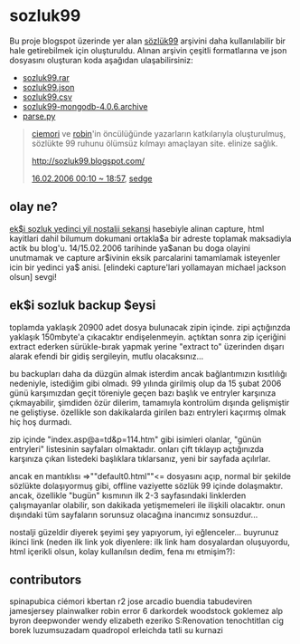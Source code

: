 # sozluk99
Bu proje blogspot üzerinde yer alan [sözlük99](https://eksisozluk.com/sozluk99--1489289) arşivini daha kullanılabilir bir hale getirebilmek için oluşturuldu. Alınan arşivin çeşitli formatlarına ve json dosyasını oluşturan koda aşağıdan ulaşabilirsiniz:
- [sozluk99.rar](sozluk99.rar)
- [sozluk99.json](sozluk99.json)
- [sozluk99.csv](sozluk99.csv)
- [sozluk99-mongodb-4.0.6.archive](sozluk99-mongodb-4.0.6.archive)
- [parse.py](parser/parse.py)

> [ciemori](https://eksisozluk.com/ciemori--1084980) ve [robin](https://eksisozluk.com/robin--35674)'in öncülüğünde yazarların katkılarıyla oluşturulmuş, sözlükte 99 ruhunu ölümsüz kılmayı amaçlayan site. elinize sağlık.
> 
> http://sozluk99.blogspot.com/
>
> [16.02.2006 00:10 ~ 18:57](https://eksisozluk.com/entry/9133095), [sedge](https://eksisozluk.com/biri/sedge)



## olay ne?
[ek\$i sozluk yedinci yil nostalji sekansi](https://eksisozluk.com/eksi-sozluk-yedinci-yil-nostalji-sekansi--1489276) hasebiyle alinan capture, html kayitlari dahil bilumum dokumani ortakla\$a bir adreste toplamak maksadiyla actik bu blog'u. 14/15.02.2006 tarihinde ya\$anan bu doga olayini unutmamak ve capture ar$ivinin eksik parcalarini tamamlamak isteyenler icin bir yedinci ya\$ anisi. [elindeki capture'lari yollamayan michael jackson olsun] sevgi!

## ek\$i sozluk backup \$eysi
toplamda yaklaşık 20900 adet dosya bulunacak zipin içinde. zipi açtığınzda yaklaşık 150mbyte'a çıkacaktır endişelenmeyin. açtıktan sonra zip içeriğini extract ederken sürükle-bırak yapmak yerine "extract to" üzerinden dışarı alarak efendi bir gidiş sergileyin, mutlu olacaksınız...

bu backupları daha da düzgün almak isterdim ancak bağlantımızın kısıtlılığı nedeniyle, istediğim gibi olmadı. 99 yılında girilmiş olup da 15 şubat 2006 günü karşımızdan geçit töreniyle geçen bazı başlık ve entryler karşınıza çıkmayabilir, şimdiden özür dilerim, tamamıyla kontrolüm dışında gelişmiştir ne geliştiyse. özellikle son dakikalarda girilen bazı entryleri kaçırmış olmak hiç hoş durmadı.

zip içinde "index.asp@a=td&p=114.htm" gibi isimleri olanlar, "günün entryleri" listesinin sayfaları olmaktadır. onları çift tıklayıp açtığınızda karşınıza çıkan listedeki başlıklara tıklarsanız, yeni bir sayfada açılırlar.

ancak en mantıklısı =>""default0.html""<= dosyasını açıp, normal bir şekilde sözlükte dolaşıyormuş gibi, offline vaziyette sözlük 99 içinde dolaşmaktır. ancak, özellikle "bugün" kısmının ilk 2-3 sayfasındaki linklerden çalışmayanlar olabilir, son dakikada yetişmemeleri ile ilişkili olacaktır. onun dışındaki tüm sayfaların sorunsuz olacağına inancımız sonsuzdur...

nostalji güzeldir diyerek şeyimi şey yapıyorum, iyi eğlenceler... buyrunuz ikinci link (neden ilk link yok diyenlere: ilk link ham dosyalardan oluşuyordu, html içerikli olsun, kolay kullanılsın dedim, fena mı etmişim?):

## contributors
spinapubica
ciémori
kbertan
r2
jose arcadio buendia
tabudeviren
jamesjersey
plainwalker
robin
error 6
darkordek
woodstock
goklemez
alp
byron
deepwonder
wendy elizabeth
ezeriko
S:Renovation
tenochtitlan
cig borek
luzumsuzadam
quadropol
erleichda
tatli su kurnazi
